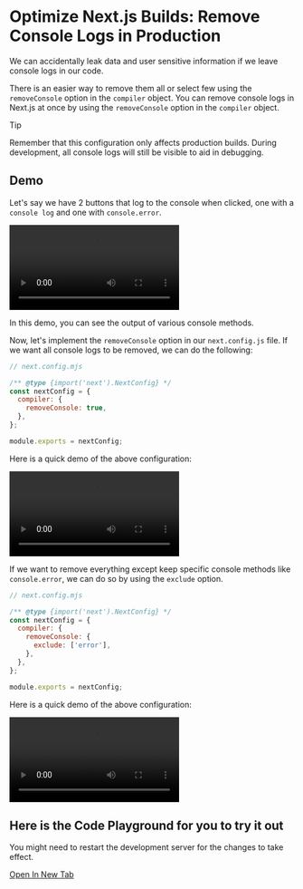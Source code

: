 # Optimize Next.js Builds: Remove Console Logs in Production

We can accidentally leak data and user sensitive information if we leave console logs in our code.

There is an easier way to remove them all or select few using the ```removeConsole``` option in the ```compiler``` object. You can remove console logs in Next.js at once by using the ```removeConsole``` option in the ```compiler``` object.

> [!TIP]
> Remember that this configuration only affects production builds. During development, all console logs will still be visible to aid in debugging.

## Demo

Let's say we have 2 buttons that log to the console when clicked, one with a ```console log``` and one with ```console.error```.

![Remove Console Logs](/Remove%20Console%20Logs.mp4)

In this demo, you can see the output of various console methods.

Now, let's implement the ```removeConsole``` option in our ```next.config.js``` file. If we want all console logs to be removed, we can do the following:

```js
// next.config.mjs

/** @type {import('next').NextConfig} */
const nextConfig = {
  compiler: {
    removeConsole: true,
  },
};

module.exports = nextConfig;
```

Here is a quick demo of the above configuration:

![Remove All Console Logs](/Remove%20All%20Console%20Logs.mp4)

If we want to remove everything except keep specific console methods like ```console.error```, we can do so by using the ```exclude``` option.

```js
// next.config.mjs

/** @type {import('next').NextConfig} */
const nextConfig = {
  compiler: {
    removeConsole: {
      exclude: ['error'],
    },
  },
};

module.exports = nextConfig;
```

Here is a quick demo of the above configuration:

![Remove Console Logs Except Error](/Remove%20Console%20Logs%20Except%20Error.mp4)


## Here is the Code Playground for you to try it out

You might need to restart the development server for the changes to take effect.

[Open In New Tab](https://stackblitz.com/edit/stackblitz-starters-uww6ac?file=app%2Fpage.tsx)